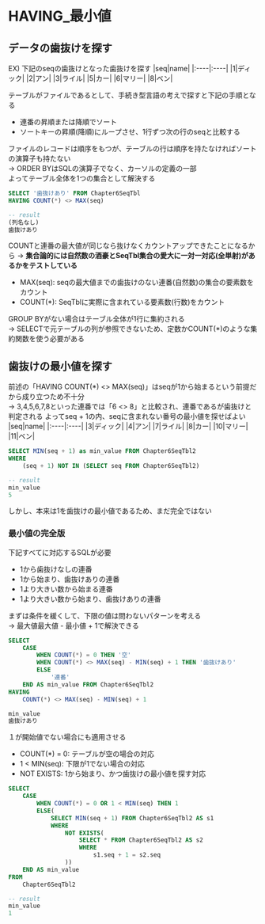 # HAVING_最小値
## データの歯抜けを探す
EX) 下記のseqの歯抜けとなった歯抜けを探す
|seq|name|
|:----|:----|
|1|ディック|
|2|アン|
|3|ライル|
|5|カー|
|6|マリー|
|8|ベン|

テーブルがファイルであるとして、手続き型言語の考えで探すと下記の手順となる
- 連番の昇順または降順でソート
- ソートキーの昇順(降順)にループさせ、1行ずつ次の行のseqと比較する

ファイルのレコードは順序をもつが、テーブルの行は順序を持たなければソートの演算子も持たない  
-> ORDER BYはSQLの演算子でなく、カーソルの定義の一部  
よってテーブル全体を1つの集合として解決する
``` sql
SELECT '歯抜けあり' FROM Chapter6SeqTbl
HAVING COUNT(*) <> MAX(seq)

-- result
(列名なし)
歯抜けあり
```
COUNTと連番の最大値が同じなら抜けなくカウントアップできたことになるから
-> **集合論的には自然数の酒豪とSeqTbl集合の愛大に一対一対応(全単射)があるかをテストしている**  
- MAX(seq): seqの最大値までの歯抜けのない連番(自然数)の集合の要素数をカウント
- COUNT(*): SeqTblに実際に含まれている要素数(行数)をカウント

GROUP BYがない場合はテーブル全体が1行に集約される  
-> SELECTで元テーブルの列が参照できないため、定数かCOUNT(*)のような集約関数を使う必要がある

## 歯抜けの最小値を探す
前述の「HAVING COUNT(*) <> MAX(seq)」はseqが1から始まるという前提だから成り立つため不十分  
-> 3,4,5,6,7,8といった連番では「6 <> 8」と比較され、連番であるが歯抜けと判定される
よってseq + 1の内、seqに含まれない番号の最小値を探せばよい
|seq|name|
|:----|:----|
|3|ディック|
|4|アン|
|7|ライル|
|8|カー|
|10|マリー|
|11|ベン|

``` sql
SELECT MIN(seq + 1) as min_value FROM Chapter6SeqTbl2
WHERE
	(seq + 1) NOT IN (SELECT seq FROM Chapter6SeqTbl2)

-- result
min_value
5
```
しかし、本来は1を歯抜けの最小値であるため、まだ完全ではない

### 最小値の完全版
下記すべてに対応するSQLが必要
- 1から歯抜けなしの連番
- 1から始まり、歯抜けありの連番
- 1より大きい数から始まる連番
- 1より大きい数から始まり、歯抜けありの連番

まずは条件を緩くして、下限の値は問わないパターンを考える  
-> 最大値最大値 - 最小値 + 1で解決できる
``` sql
SELECT
	CASE
		WHEN COUNT(*) = 0 THEN '空'
		WHEN COUNT(*) <> MAX(seq) - MIN(seq) + 1 THEN '歯抜けあり'
		ELSE
			'連番'
	END AS min_value FROM Chapter6SeqTbl2
HAVING
	COUNT(*) <> MAX(seq) - MIN(seq) + 1

min_value
歯抜けあり
```
１が開始値でない場合にも適用させる
- COUNT(*) = 0: テーブルが空の場合の対応
- 1 < MIN(seq): 下限が1でない場合の対応
- NOT EXISTS: 1から始まり、かつ歯抜けの最小値を探す対応
``` sql
SELECT
	CASE
		WHEN COUNT(*) = 0 OR 1 < MIN(seq) THEN 1
		ELSE(
			SELECT MIN(seq + 1) FROM Chapter6SeqTbl2 AS s1
			WHERE
				NOT EXISTS(
					SELECT * FROM Chapter6SeqTbl2 AS s2
					WHERE
						s1.seq + 1 = s2.seq
				))
	END AS min_value
FROM
	Chapter6SeqTbl2

-- result
min_value
1
```







